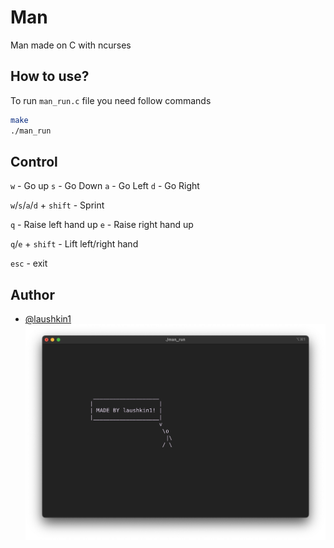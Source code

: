 # Man
Man made on C with ncurses

## How to use?
To run `man_run.c` file you need follow commands
```bash
make
./man_run
```

## Control
`w` - Go up
`s` - Go Down
`a` - Go Left
`d` - Go Right

`w`/`s`/`a`/`d` + `shift` - Sprint

`q` - Raise left hand up
`e` - Raise right hand up

`q`/`e` + `shift` - Lift left/right hand 

`esc` - exit

## Author
- [@laushkin1](https://github.com/laushkin1)
![author](./img/author.png)

